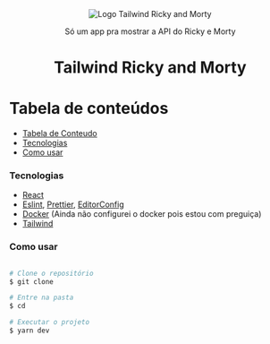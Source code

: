 <div align="center">
   <img
    src="https://media.giphy.com/media/WOYKaXG2xJsBO/giphy.gif"
    alt="Logo Tailwind Ricky and Morty"
   />
   <p>Só um app pra mostrar a API do Ricky e Morty</p>
</div>

<h1 align="center">Tailwind Ricky and Morty</h1>

# Tabela de conteúdos

<!--ts-->

- [Tabela de Conteudo](#tabela-de-conteudo)
- [Tecnologias](#tecnologias)
- [Como usar](#como-usar)
<!--te-->

### Tecnologias

- [React](https://pt-br.reactjs.org/)
- [Eslint](https://eslint.org/), [Prettier](https://prettier.io/), [EditorConfig](http://editorconfig.org)
- [Docker](https://www.docker.com/) (Ainda não configurei o docker pois estou com preguiça)
- [Tailwind](https://tailwindcss.com/)

### Como usar

```bash

# Clone o repositório
$ git clone

# Entre na pasta
$ cd

# Executar o projeto
$ yarn dev

```
